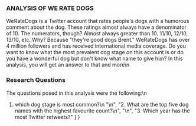 ### ANALYSIS OF WE RATE DOGS
WeRateDogs is a Twitter account that rates people's dogs with a humorous comment about the dog. These ratings almost always have a denominator of 10. The numerators, though? Almost always greater than 10. 11/10, 12/10, 13/10, etc. Why? Because \"they're good dogs Brent.\" WeRateDogs has over 4 million followers and has received international media coverage. Do you want to know what the most prevalent dog stage on this account is or do you have a wonderful dog but don't know what name to give him? In this analysis, you will get an answer to that and more\n

### Research Questions

The questions posed in this analysis were the following:\n
1. which dog stage is most common?\n
    "\n",
    "2. What are the top five dog names with the highest favourite count?\n",
    "\n",
    "3. Which year has the most Twitter retweets?"
   ]
  }
